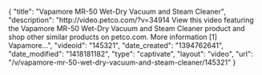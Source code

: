 {
    "title": "Vapamore MR-50 Wet-Dry Vacuum and Steam Cleaner",
    "description": "http:\/\/video.petco.com\/?v=34914 View this video featuring the Vapamore MR-50 Wet-Dry Vacuum and Steam Cleaner product and shop other similar products on petco.com. More information [1] Vapamore...",
    "videoid": "145321",
    "date_created": "1394762641",
    "date_modified": "1418181182",
    "type": "captivate",
    "layout": "video",
    "url": "\/v\/vapamore-mr-50-wet-dry-vacuum-and-steam-cleaner\/145321"
}